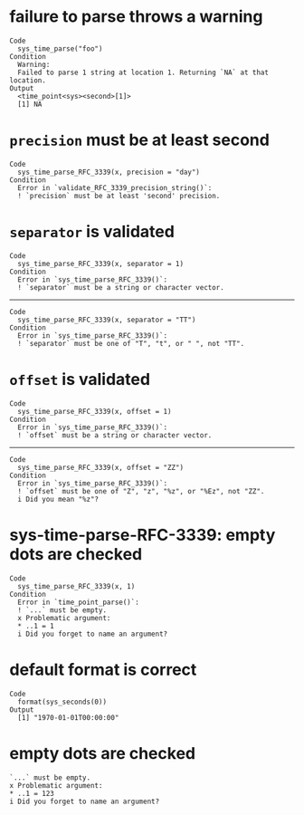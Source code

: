 # failure to parse throws a warning

    Code
      sys_time_parse("foo")
    Condition
      Warning:
      Failed to parse 1 string at location 1. Returning `NA` at that location.
    Output
      <time_point<sys><second>[1]>
      [1] NA

# `precision` must be at least second

    Code
      sys_time_parse_RFC_3339(x, precision = "day")
    Condition
      Error in `validate_RFC_3339_precision_string()`:
      ! `precision` must be at least 'second' precision.

# `separator` is validated

    Code
      sys_time_parse_RFC_3339(x, separator = 1)
    Condition
      Error in `sys_time_parse_RFC_3339()`:
      ! `separator` must be a string or character vector.

---

    Code
      sys_time_parse_RFC_3339(x, separator = "TT")
    Condition
      Error in `sys_time_parse_RFC_3339()`:
      ! `separator` must be one of "T", "t", or " ", not "TT".

# `offset` is validated

    Code
      sys_time_parse_RFC_3339(x, offset = 1)
    Condition
      Error in `sys_time_parse_RFC_3339()`:
      ! `offset` must be a string or character vector.

---

    Code
      sys_time_parse_RFC_3339(x, offset = "ZZ")
    Condition
      Error in `sys_time_parse_RFC_3339()`:
      ! `offset` must be one of "Z", "z", "%z", or "%Ez", not "ZZ".
      i Did you mean "%z"?

# sys-time-parse-RFC-3339: empty dots are checked

    Code
      sys_time_parse_RFC_3339(x, 1)
    Condition
      Error in `time_point_parse()`:
      ! `...` must be empty.
      x Problematic argument:
      * ..1 = 1
      i Did you forget to name an argument?

# default format is correct

    Code
      format(sys_seconds(0))
    Output
      [1] "1970-01-01T00:00:00"

# empty dots are checked

    `...` must be empty.
    x Problematic argument:
    * ..1 = 123
    i Did you forget to name an argument?

